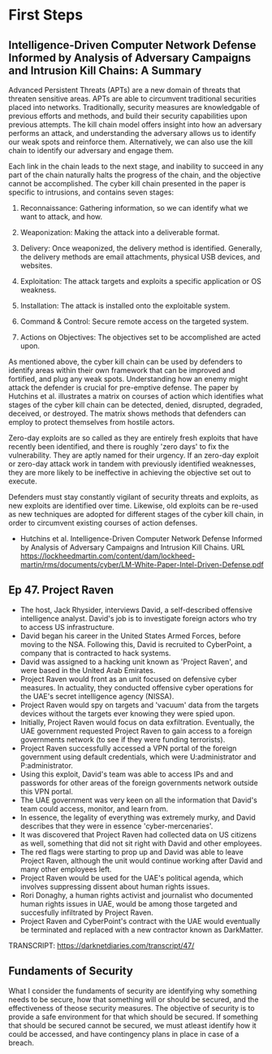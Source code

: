 # First Steps

## Intelligence-Driven Computer Network Defense Informed by Analysis of Adversary Campaigns and Intrusion Kill Chains: A Summary

Advanced Persistent Threats (APTs) are a new domain of threats that threaten sensitive areas. APTs are able to circumvent traditional securities placed into networks. Traditionally, security measures are knowledgable of previous efforts and methods, and build their security capabilities upon previous attempts. The kill chain model offers insight into how an adversary performs an attack, and understanding the adversary allows us to identify our weak spots and reinforce them. Alternatively, we can also use the kill chain to identify our adversary and engage them. 

Each link in the chain leads to the next stage, and inability to succeed in any part of the chain naturally halts the progress of the chain, and the objective cannot be accomplished. The cyber kill chain presented in the paper is specific to intrusions, and contains seven stages: 

1. Reconnaissance: Gathering information, so we can identify what we want to attack, and how. 

2. Weaponization: Making the attack into a deliverable format. 

3. Delivery: Once weaponized, the delivery method is identified. Generally, the delivery methods are email attachments, physical USB devices, and websites. 

4. Exploitation: The attack targets and exploits a specific application or OS weakness. 

5. Installation: The attack is installed onto the exploitable system. 

6. Command & Control: Secure remote access on the targeted system. 

7. Actions on Objectives: The objectives set to be accomplished are acted upon.

As mentioned above, the cyber kill chain can be used by defenders to identify areas within their own framework that can be improved and fortified, and plug any weak spots. Understanding how an enemy might attack the defender is crucial for pre-emptive defense. The paper by Hutchins et al. illustrates a matrix on courses of action which identifies what stages of the cyber kill chain can be detected, denied, disrupted, degraded, deceived, or destroyed. The matrix shows methods that defenders can employ to protect themselves from hostile actors.

Zero-day exploits are so called as they are entirely fresh exploits that have recently been identified, and there is roughly 'zero days' to fix the vulnerability. They are aptly named for their urgency. If an zero-day exploit or zero-day attack work in tandem with previously identified weaknesses, they are more likely to be ineffective in achieving the objective set out to execute.

Defenders must stay constantly vigilant of security threats and exploits, as new exploits are identified over time. Likewise, old exploits can be re-used as new techniques are adopted for different stages of the cyber kill chain, in order to circumvent existing courses of action defenses.

* Hutchins et al. Intelligence-Driven Computer Network Defense Informed by Analysis of Adversary Campaigns and Intrusion Kill Chains. URL https://lockheedmartin.com/content/dam/lockheed-martin/rms/documents/cyber/LM-White-Paper-Intel-Driven-Defense.pdf

## Ep 47. Project Raven

* The host, Jack Rhysider, interviews David, a self-described offensive intelligence analyst. David's job is to investigate foreign actors who try to access US infrastructure.
* David began his career in the United States Armed Forces, before moving to the NSA. Following this, David is recruited to CyberPoint, a company that is contracted to hack systems.
* David was assigned to a hacking unit known as 'Project Raven', and were based in the United Arab Emirates.
* Project Raven would front as an unit focused on defensive cyber measures. In actuality, they conducted offensive cyber operations for the UAE's secret intelligence agency (NISSA).
* Project Raven would spy on targets and 'vacuum' data from the targets devices without the targets ever knowing they were spied upon.
* Initially, Project Raven would focus on data exfiltration. Eventually, the UAE government requested Project Raven to gain access to a foreign governments network (to see if they were funding terrorists).
* Project Raven successfully accessed a VPN portal of the foreign government using default credentials, which were U:administrator and P:administrator.
* Using this exploit, David's team was able to access IPs and and passwords for other areas of the foreign governments network outside this VPN portal.
* The UAE government was very keen on all the information that David's team could access, monitor, and learn from.
* In essence, the legality of everything was extremely murky, and David describes that they were in essence 'cyber-mercenaries'.
* It was discovered that Project Raven had collected data on US citizens as well, something that did not sit right with David and other employees.
* The red flags were starting to prop up and David was able to leave Project Raven, although the unit would continue working after David and many other employees left.
* Project Raven would be used for the UAE's political agenda, which involves suppressing dissent about human rights issues.
* Rori Donaghy, a human rights activist and journalist who documented human rights issues in UAE, would be among those targeted and succesfully infiltrated by Project Raven.
* Project Raven and CyberPoint's contract with the UAE would eventually be terminated and replaced with a new contractor known as DarkMatter.

TRANSCRIPT: https://darknetdiaries.com/transcript/47/

## Fundaments of Security

What I consider the fundaments of security are identifying why something needs to be secure, how that something will or should be secured, and the effectiveness of theose security measures. The objective of security is to provide a safe environment for that which should be secured. If something that should be secured cannot be secured, we must atleast identify how it could be accessed, and have contingency plans in place in case of a breach. 


